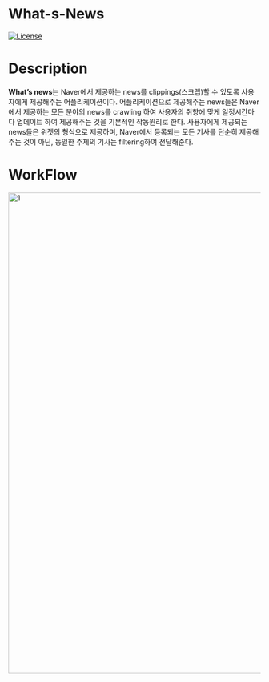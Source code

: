 # What-s-News
[![License](https://img.shields.io/badge/License-Apache%202.0-blue.svg)](https://opensource.org/licenses/Apache-2.0)


Description
====
**What’s news**는 Naver에서 제공하는 news를 clippings(스크랩)할 수 있도록 사용자에게 제공해주는 어플리케이션이다. 
어플리케이션으로 제공해주는 news들은 Naver에서 제공하는 모든 분야의 news를 crawling 하여 사용자의 취향에 맞게 일정시간마다 업데이트 하여 제공해주는 것을 기본적인 작동원리로 한다.
사용자에게 제공되는 news들은 위젯의 형식으로 제공하며, Naver에서 등록되는 모든 기사를 단순히 제공해주는 것이 아닌, 동일한 주제의 기사는 filtering하여 전달해준다.


WorkFlow
====

<img width="960" alt="1" src="https://user-images.githubusercontent.com/20057558/47263926-3a756800-d546-11e8-96fb-8441eb0a96e1.png">

